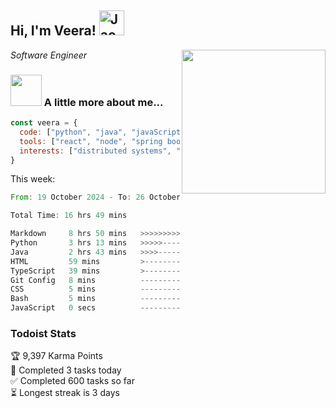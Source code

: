 <h2> Hi, I'm Veera! <img src="https://raw.githubusercontent.com/Tarikul-Islam-Anik/Animated-Fluent-Emojis/master/Emojis/Activities/Jack-O-Lantern.png" alt="Jack-O-Lantern" width="40" height="40" /></h2>
<img align='right' src="https://user-images.githubusercontent.com/74038190/213911110-aedbef38-a29f-4b6b-a65c-11608b4f75a5.gif" width="230">
<p><em>Software Engineer</em></p>


### <img src="https://user-images.githubusercontent.com/74038190/216656963-09118229-8a9e-4af0-910c-c37f35f2e210.gif" width="50"> A little more about me...  

```javascript
const veera = {
  code: ["python", "java", "javaScript", "typeScript", "c++"],
  tools: ["react", "node", "spring boot", "docker", "next.JS", "aws"],
  interests: ["distributed systems", "enterprise software", "parallel computing", "cloud computing", "machine learning", "AI"]
}
```
This week:
<!--START_SECTION:waka-->

```rust
From: 19 October 2024 - To: 26 October 2024

Total Time: 16 hrs 49 mins

Markdown     8 hrs 50 mins   >>>>>>>>>>>>>------------   52.57 %
Python       3 hrs 13 mins   >>>>>--------------------   19.14 %
Java         2 hrs 43 mins   >>>>---------------------   16.22 %
HTML         59 mins         >------------------------   05.93 %
TypeScript   39 mins         >------------------------   03.88 %
Git Config   8 mins          -------------------------   00.84 %
CSS          5 mins          -------------------------   00.59 %
Bash         5 mins          -------------------------   00.55 %
JavaScript   0 secs          -------------------------   00.02 %
```

<!--END_SECTION:waka-->


### Todoist Stats

<!-- TODO-IST:START -->
🏆  9,397 Karma Points           
🌸  Completed 3 tasks today           
✅  Completed 600 tasks so far           
⏳  Longest streak is 3 days
<!-- TODO-IST:END -->
<!--
Profile views:
[![](https://visitcount.itsvg.in/api?id=veeravivekt&label=Profile%20Views&color=1&icon=2&pretty=false)](https://visitcount.itsvg.in)
-->
